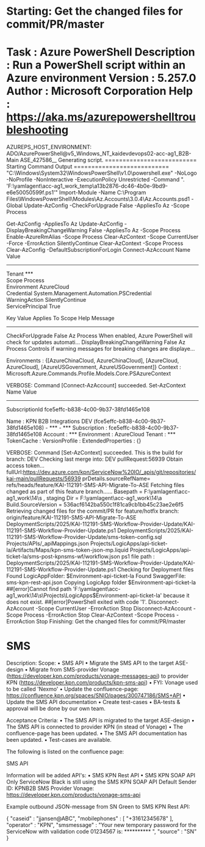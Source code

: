 Starting: Get the changed files for commit/PR/master
==============================================================================
Task         : Azure PowerShell
Description  : Run a PowerShell script within an Azure environment
Version      : 5.257.0
Author       : Microsoft Corporation
Help         : https://aka.ms/azurepowershelltroubleshooting
==============================================================================
AZUREPS_HOST_ENVIRONMENT: ADO/AzurePowerShell@v5_Windows_NT_kaidevdevops02-acc-ag1_B2B-Main ASE_427586__
Generating script.
========================== Starting Command Output ===========================
"C:\Windows\System32\WindowsPowerShell\v1.0\powershell.exe" -NoLogo -NoProfile -NonInteractive -ExecutionPolicy Unrestricted -Command ". 'F:\yamlagent\acc-ag1\_work\_temp\a13b2876-dc46-4b0e-9bd9-e6e50050599f.ps1'"
Import-Module -Name C:\Program Files\WindowsPowerShell\Modules\Az.Accounts\3.0.4\Az.Accounts.psd1 -Global
Update-AzConfig -CheckForUpgrade False -AppliesTo Az -Scope Process

Get-AzConfig -AppliesTo Az
Update-AzConfig -DisplayBreakingChangeWarning False -AppliesTo Az -Scope Process
Enable-AzureRmAlias -Scope Process
Clear-AzContext -Scope CurrentUser -Force -ErrorAction SilentlyContinue
Clear-AzContext -Scope Process
Clear-AzConfig -DefaultSubscriptionForLogin
Connect-AzAccount 
Name                           Value                                                                                   
----                           -----                                                                                   
Tenant                         ***                                                    
Scope                          Process                                                                                 
Environment                    AzureCloud                                                                              
Credential                     System.Management.Automation.PSCredential                                               
WarningAction                  SilentlyContinue                                                                        
ServicePrincipal               True                                                                                    



Key                          Value Applies To Scope   Help Message                                                     
---                          ----- ---------- -----   ------------                                                     
CheckForUpgrade              False Az         Process When enabled, Azure PowerShell will check for updates automati...
DisplayBreakingChangeWarning False Az         Process Controls if warning messages for breaking changes are displaye...

Environments : {[AzureChinaCloud, AzureChinaCloud], [AzureCloud, AzureCloud], [AzureUSGovernment, AzureUSGovernment]}
Context      : Microsoft.Azure.Commands.Profile.Models.Core.PSAzureContext

VERBOSE: Command [Connect-AzAccount] succeeded.
Set-AzContext 
Name                           Value                                                                                   
----                           -----                                                                                   
SubscriptionId                 fce5effc-b838-4c00-9b37-38fd1465e108                                                    




Name               : KPN B2B Integrations DEV (fce5effc-b838-4c00-9b37-38fd1465e108) - 
                     *** - ***
Subscription       : fce5effc-b838-4c00-9b37-38fd1465e108
Account            : ***
Environment        : AzureCloud
Tenant             : ***
TokenCache         : 
VersionProfile     : 
ExtendedProperties : {}

VERBOSE: Command [Set-AzContext] succeeded.
This is the build for branch: DEV
Checking last merge into: DEV
pullRequest:56939
Obtain access token...
fullUrl:https://dev.azure.com/kpn/ServiceNow%20IO/_apis/git/repositories/kai-main/pullRequests/56939
prDetails.sourceRefName= refs/heads/feature/KAI-112191-SMS-API-Migrate-To-ASE
Fetching files changed as part of this feature branch......
Basepath = F:\yamlagent\acc-ag1\_work\14\s , staging Dir = F:\yamlagent\acc-ag1\_work\14\a
Build.SourceVersion = 536acf6142ba550c1f81ca9cb1bb45c23ae2e6f5
Retrieving changed files for the commit/PR for feature/hotfix branch:  origin/feature/KAI-112191-SMS-API-Migrate-To-ASE
DeploymentScripts/2025/KAI-112191-SMS-Workflow-Provider-Update/KAI-112191-SMS-Workflow-Provider-Update.ps1 DeploymentScripts/2025/KAI-112191-SMS-Workflow-Provider-Update/sms-token-config.sql Projects/APIs/_apiMappings.json Projects/LogicApps/api-ticket-la/Artifacts/Maps/kpn-sms-token-json-mp.liquid Projects/LogicApps/api-ticket-la/sms-post-kpnsms-wf/workflow.json
ps1 file path : DeploymentScripts/2025/KAI-112191-SMS-Workflow-Provider-Update/KAI-112191-SMS-Workflow-Provider-Update.ps1
Checking for Deployment files
Found LogicAppFolder: $Environment-api-ticket-la
Found SwaggerFile: sms-kpn-rest-api.json
Copying LogicApp folder $Environment-api-ticket-la
##[error]Cannot find path 'F:\yamlagent\acc-ag1\_work\14\s\Projects\LogicApps\$Environment-api-ticket-la' because it does not exist.
##[error]PowerShell exited with code '1'.
Disconnect-AzAccount -Scope CurrentUser -ErrorAction Stop
Disconnect-AzAccount -Scope Process -ErrorAction Stop
Clear-AzContext -Scope Process -ErrorAction Stop
Finishing: Get the changed files for commit/PR/master

# SMS
Description:
Scope:
•	SMS API
•	Migrate the SMS API to the target ASE-design
•	Migrate from SMS-provider Vonage (https://developer.kpn.com/products/vonage-messages-api) to provider KPN (https://developer.kpn.com/products/kpn-sms-api)
•	FYI: Vonage used to be called 'Nexmo'
•	Update the confluence-page: https://confluence.kpn.org/spaces/SNIO/pages/300747186/SMS+API
•	Update the SMS API documentation
•	Create test-cases
•	BA-tests & approval will be done by our own team.

Acceptance Criteria:
•	The SMS API is migrated to the target ASE-design
•	The SMS API is connected to provider KPN (in stead of Vonage)
•	The confluence-page has been updated.
•	The SMS API documentation has been updated.
•	Test-cases are available.










The following is listed on the confluence page:

SMS API

Information will be added
API's:
•	SMS KPN Rest API
•	SMS KPN SOAP API
Only ServiceNow Black is still using the SMS KPN SOAP API
Default Sender ID: KPNB2B
SMS Provider Vonage: https://developer.kpn.com/products/vonage-sms-api

Example outbound JSON-message from SN Green to SMS KPN Rest API:

{
  "caseid" : "jjansen@ABC",
  "mobilephones" : [ "+31612345678" ],
  "operator" : "KPN",
  "smsmessage" : "Your new temporary password for the ServiceNow with validation code 01234567 is: ********** ",
  "source" : "SN"
}

